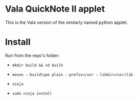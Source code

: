 # Vala QuickNote II applet
This is the Vala version of the similarly named python applet.

# Install
Run from the repo's folder:

- `mkdir build && cd build`

- `meson --buildtype plain --prefix=/usr --libdir=/usr/lib`

- `ninja`

- `sudo ninja install`

